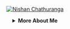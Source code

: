 <p align="center"> 
    <a href="https://github.com/nishanc">
        <img src="https://raw.githubusercontent.com/nishanc/nishanc/master/animation-header.gif" alt="Nishan Chathuranga">
    </a>
</p>
<details align="center">
 <summary><b>More About Me</b><br></summary>
   <div>
     <p align="center">
       Specialized in Systems Design • Social Innovation • Cloud • ML and curruntly working as a Software Engineer at <a href="https://github.com/99xt">99xt</a>. Visit my <a href="https://nishanc.github.io">portfolio</a> for more information.
       <br><hr>Deplores fakes, Drinks water, Protests regularly, Votes patriots, Concerned environmentalist, Restless, Refuses to be stereotyped, Eats fire, Values friendship honesty and loyalty more than anything.
     </p>
   </div>
   <p align="center"> 
      <a href="https://twitter.com/devnishanc">
        <img align="" alt="Nishan's Twitter" width="22px" src="https://cdn.jsdelivr.net/npm/simple-icons@v3/icons/twitter.svg" />
      </a>&nbsp;
      <a href="https://www.linkedin.com/in/nishanchathuranga">
        <img align="" alt="Nishan's Linkdein" width="22px" src="https://cdn.jsdelivr.net/npm/simple-icons@v3/icons/linkedin.svg" />
      </a>&nbsp;
      <a href="https://github.com/nishanc">
        <img align="" alt="Nishan's Github" width="22px" src="https://cdn.jsdelivr.net/npm/simple-icons@v3/icons/github.svg" />
      </a>&nbsp;
      <a href="https://www.instagram.com/nishancw">
        <img align="" alt="Nishan's Instagram" width="22px" src="https://cdn.jsdelivr.net/npm/simple-icons@v3/icons/instagram.svg" />
      </a>&nbsp;
      <a href="https://www.facebook.com/Nishan.C.Wickramarathna">
        <img align="" alt="Nishan's Facebook" width="22px" src="https://cdn.jsdelivr.net/npm/simple-icons@v3/icons/facebook.svg" />
      </a>&nbsp;
      <a href="https://nishanc.medium.com">
        <img align="" alt="Nishan's Medium" width="22px" src="https://cdn.jsdelivr.net/npm/simple-icons@v3/icons/medium.svg" />
      </a>
   </p>
   <div>
     <p align="center">
       <img src="https://github-readme-stats.vercel.app/api?username=nishanc&&show_icons=true&theme=radical&line_height=27&v=5" alt="My GitHub Stats" />
       <br/>  
     </p>
     <p align="center"> 
     <b>Languages I use&nbsp;&nbsp;▼</b>

  ![C](https://img.shields.io/badge/-CSharp-000000?style=flat&logo=c%2B%2B)
  ![C++](https://img.shields.io/badge/-C++-000000?style=flat&logo=c%2B%2B)
  ![HTML5](https://img.shields.io/badge/-HTML5-000000?style=flat&logo=html5)
  ![Java](https://img.shields.io/badge/-Java-000000?style=flat&logo=java)
  ![JavaScript](https://img.shields.io/badge/-JavaScript-000000?style=flat&logo=javascript)
  ![Python](https://img.shields.io/badge/-Python-000000?style=flat&logo=python)
  ![TypeScript](https://img.shields.io/badge/-TypeScript-000000?style=flat&logo=typescript)
  ![SQL](https://img.shields.io/badge/-SQL-000000?style=flat&logo=postgresql)
     </p>
     <p align="center">
        <a href="https://github.com/nishanc">
         <img align="center" src="https://github-readme-stats.vercel.app/api/top-langs/?username=nishanc" />
         </a>
     </p>
     <hr>
     <p align="center">

![Profile Views](https://komarev.com/ghpvc/?username=nishanc&label=PROFILE+VIEWS&color=brightgreen&style=flat)
     </p>

   </div>
   <p align="center"> 
      <a href="https://www.buymeacoffee.com/nishanc">
          <img src="https://raw.githubusercontent.com/nishanc/halocline/master/images/button_yellow.png" alt="Donate" width="130">
      </a>
   </p>
 </details>
